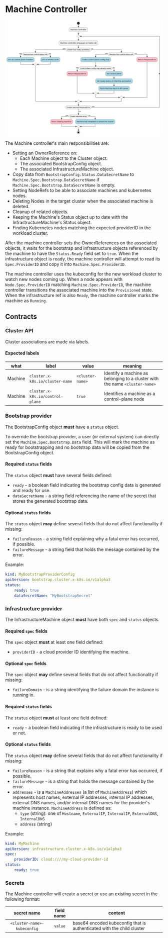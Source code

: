 # Machine  Controller

![](../../../images/cluster-admission-machine-controller.png)

The Machine controller's main responsibilities are:

* Setting an OwnerReference on:
    * Each Machine object to the Cluster object.
    * The associated BootstrapConfig object.
    * The associated InfrastructureMachine object.
* Copy data from `BootstrapConfig.Status.DataSecretName` to `Machine.Spec.Bootstrap.DataSecretName` if
`Machine.Spec.Bootstrap.DataSecretName` is empty.
* Setting NodeRefs to be able to associate machines and kubernetes nodes.
* Deleting Nodes in the target cluster when the associated machine is deleted.
* Cleanup of related objects.
* Keeping the Machine's Status object up to date with the InfrastructureMachine's Status object.
* Finding Kubernetes nodes matching the expected providerID in the workload cluster.

After the machine controller sets the OwnerReferences on the associated objects, it waits for the bootstrap
and infrastructure objects referenced by the machine to have the `Status.Ready` field set to `true`. When
the infrastructure object is ready, the machine controller will attempt to read its `Spec.ProviderID` and
copy it into `Machine.Spec.ProviderID`.

The machine controller uses the kubeconfig for the new workload cluster to watch new nodes coming up.
When a node appears with `Node.Spec.ProviderID` matching `Machine.Spec.ProviderID`, the machine controller
transitions the associated machine into the `Provisioned` state. When the infrastructure ref is also
`Ready`, the machine controller marks the machine as `Running`.

## Contracts

### Cluster API

Cluster associations are made via labels.

#### Expected labels

| what | label | value | meaning |
| --- | --- | --- | --- |
| Machine | `cluster.x-k8s.io/cluster-name` | `<cluster-name>` | Identify a machine as belonging to a cluster with the name `<cluster-name>`|
| Machine | `cluster.x-k8s.io/control-plane` | `true` | Identifies a machine as a control-plane node |

### Bootstrap provider

The BootstrapConfig object **must** have a `status` object.

To override the bootstrap provider, a user (or external system) can directly set the `Machine.Spec.Bootstrap.Data`
field. This will mark the machine as ready for bootstrapping and no bootstrap data will be copied from the
BootstrapConfig object.

#### Required `status` fields

The `status` object **must** have several fields defined:

* `ready` - a boolean field indicating the bootstrap config data is generated and ready for use.
* `dataSecretName` - a string field referencing the name of the secret that stores the generated bootstrap data.

#### Optional `status` fields

The `status` object **may** define several fields that do not affect functionality if missing:

* `failureReason` - a string field explaining why a fatal error has occurred, if possible.
* `failureMessage` - a string field that holds the message contained by the error.

Example:

```yaml
kind: MyBootstrapProviderConfig
apiVersion: bootstrap.cluster.x-k8s.io/v1alpha3
status:
    ready: true
    dataSecretName: "MyBootstrapSecret"
```

### Infrastructure provider

The InfrastructureMachine object **must** have both `spec` and `status` objects.

#### Required `spec` fields

The `spec` object **must** at least one field defined:

* `providerID` - a cloud provider ID identifying the machine.

#### Optional `spec` fields

The `spec` object **may** define several fields that do not affect functionality if missing:

* `failureDomain` - is a string identifying the failure domain the instance is running in.

#### Required `status` fields

The `status` object **must** at least one field defined:

* `ready` - a boolean field indicating if the infrastructure is ready to be used or not.

#### Optional `status` fields

The `status` object **may** define several fields that do not affect functionality if missing:

* `failureReason` - is a string that explains why a fatal error has occurred, if possible.
* `failureMessage` - is a string that holds the message contained by the error.
* `addresses` - is a `MachineAddresses` (a list of `MachineAddress`) which represents host names, external IP addresses, internal IP addresses,
external DNS names, and/or internal DNS names for the provider's machine instance. `MachineAddress` is
defined as:
    - `type` (string): one of `Hostname`, `ExternalIP`, `InternalIP`, `ExternalDNS`, `InternalDNS`
    - `address` (string)

Example:
```yaml
kind: MyMachine
apiVersion: infrastructure.cluster.x-k8s.io/v1alpha3
spec:
    providerID: cloud:////my-cloud-provider-id
status:
    ready: true
```

### Secrets

The Machine controller will create a secret or use an existing secret in the following format:

| secret name | field name | content |
|:---:|:---:|---|
|`<cluster-name>-kubeconfig`|`value`|base64 encoded kubeconfig that is authenticated with the child cluster|
